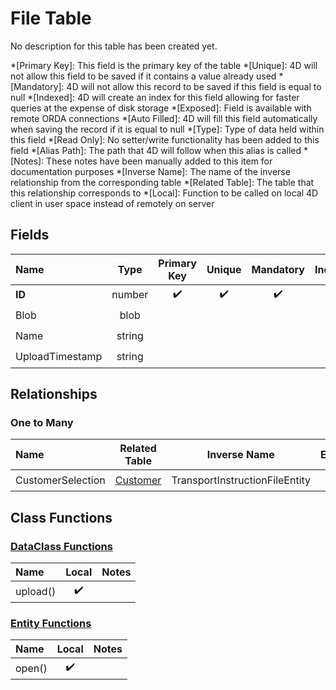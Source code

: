 ﻿# File Table
No description for this table has been created yet.

*[Primary Key]: This field is the primary key of the table
*[Unique]: 4D will not allow this field to be saved if it contains a value already used
*[Mandatory]: 4D will not allow this record to be saved if this field is equal to null
*[Indexed]: 4D will create an index for this field allowing for faster queries at the expense of disk storage
*[Exposed]: Field is available with remote ORDA connections
*[Auto Filled]: 4D will fill this field automatically when saving the record if it is equal to null
*[Type]: Type of data held within this field
*[Read Only]: No setter/write functionality has been added to this field
*[Alias Path]: The path that 4D will follow when this alias is called
*[Notes]: These notes have been manually added to this item for documentation purposes
*[Inverse Name]: The name of the inverse relationship from the corresponding table
*[Related Table]: The table that this relationship corresponds to
*[Local]: Function to be called on local 4D client in user space instead of remotely on server
## Fields

|Name|Type|Primary Key|Unique|Mandatory|Indexed|Exposed|Auto Filled|Notes|
|:---|:---:|:---:|:---:|:---:|:---:|:---:|:---:|:---:|
|**ID**|number|✔️|✔️|✔️|✔️|✔️|✔️||
|Blob|blob|||||✔️|||
|Name|string|||||✔️|||
|UploadTimestamp|string|||||✔️|||

## Relationships

### One to Many

|Name|Related Table|Inverse Name|Exposed|Notes|
|:---|:---:|:---:|:---:|:---:|
|CustomerSelection|[Customer](Customer.md)|TransportInstructionFileEntity|✔️||

## Class Functions

### [DataClass Functions](https://github.com/synthotec/SynthoTec-4D/blob/main/Project/Sources/Classes/File.4dm)

|Name|Local|Notes|
|:---|:---:|:---:|
|upload()|✔️||

### [Entity Functions](https://github.com/synthotec/SynthoTec-4D/blob/main/Project/Sources/Classes/FileEntity.4dm)

|Name|Local|Notes|
|:---|:---:|:---:|
|open()|✔️||